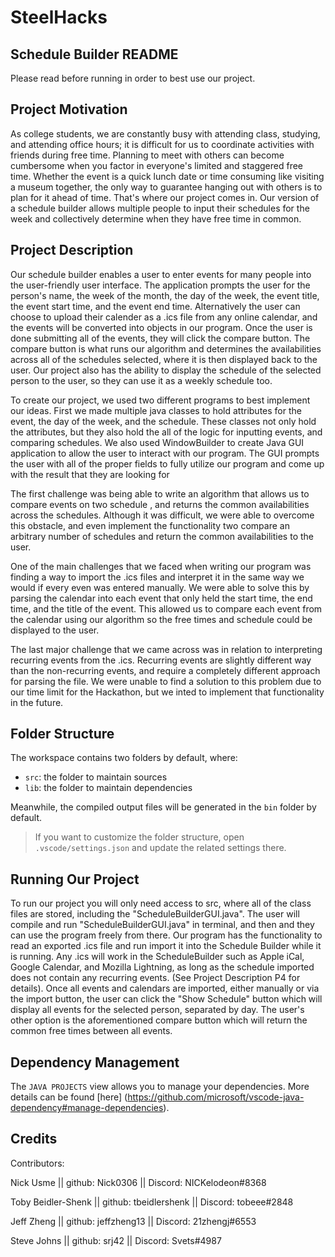 # SteelHacks
## Schedule Builder README
Please read before running in order to best use our project.

## Project Motivation
As college students, we are constantly busy with attending class, studying, and attending 
office hours; it is difficult for us to coordinate activities with friends during free
time. Planning to meet with others can become cumbersome when you factor in everyone's limited
and staggered free time. Whether the event is a quick lunch date or time consuming like visiting
a museum together, the only way to guarantee hanging out with others is to plan for it ahead of 
time. That's where our project comes in. Our version of a schedule builder allows multiple people 
to input their schedules for the week and collectively determine when they have free time in common.

## Project Description
Our schedule builder enables a user to enter events for many people into the user-friendly user
interface. The application prompts the user for the person's name, the week of the month, the day
of the week, the event title, the event start time, and the event end time. Alternatively the user
can choose to upload their calender as a .ics file from any online calendar, and the events will be
converted into objects in our program. Once the user is done submitting all of the events, they will 
click the compare button. The compare button is what runs our algorithm and determines the 
availabilities across all of the schedules selected, where it is then displayed back to the user. 
Our project also has the ability  to display the schedule of the selected person to the user, so they
can use it as a weekly schedule too.

To create our project, we used two different programs to best implement our ideas. First we made 
multiple java classes to hold attributes for the event, the day of the week, and the schedule. 
These classes not only hold the attributes, but they also hold the all of the logic for inputting
events, and comparing schedules. We also used WindowBuilder to create Java GUI application to 
allow the user to interact with our program. The GUI prompts the user with all of the proper 
fields to fully utilize our program and come up with the result that they are looking for

The first challenge was being able to write an algorithm that allows us to compare events on two 
schedule , and returns the common availabilities across the schedules. Although it was difficult,
we were able to overcome this obstacle, and even implement the functionality two compare an
arbitrary number of schedules and return the common availabilities to the user. 

One of the main challenges that we faced when writing our program was finding a way to import the
.ics files and interpret it in the same way we would if every even was entered manually. We were
able to solve this by parsing the calendar into each event that only held the start time, the 
end time, and the title of the event. This allowed us to compare each event from the calendar
using our algorithm so the free times and schedule could be displayed to the user.

The last major challenge that we came across was in relation to interpreting recurring events
from the .ics. Recurring events are slightly different way than the non-recurring events, and
require a completely different approach for parsing the file. We were unable to find a solution
to this problem due to our time limit for the Hackathon, but we inted to implement that 
functionality in the future.

## Folder Structure

The workspace contains two folders by default, where:

- `src`: the folder to maintain sources
- `lib`: the folder to maintain dependencies

Meanwhile, the compiled output files will be generated in the `bin` folder by default.

> If you want to customize the folder structure, open `.vscode/settings.json` 
and update the related settings there.

## Running Our Project
To run our project you will only need access to src, where all of the class files are stored,
including the "ScheduleBuilderGUI.java". The user will compile and run "ScheduleBuilderGUI.java" 
in terminal, and then and they can use the program freely from there. Our program has the 
functionality to read an exported .ics file and run import it into the Schedule Builder while 
it is running. Any .ics will work in the ScheduleBuilder such as Apple iCal, Google Calendar,
and Mozilla Lightning, as long as the schedule imported does not contain any recurring events.
(See Project Description P4 for details). Once all events and calendars are imported, either 
manually or via the import button, the user can click the "Show Schedule" button which will 
display all events for the selected person, separated by day. The user's other option is the
aforementioned compare button which will return the common free times between all events.

## Dependency Management

The `JAVA PROJECTS` view allows you to manage your dependencies. More details can be found [here]
(https://github.com/microsoft/vscode-java-dependency#manage-dependencies).

## Credits
Contributors:

Nick Usme || github: Nick0306 || Discord: NICKelodeon#8368

Toby Beidler-Shenk || github: tbeidlershenk || Discord: tobeee#2848

Jeff Zheng || github: jeffzheng13 || Discord: 21zhengj#6553

Steve Johns || github: srj42 || Discord: Svets#4987
